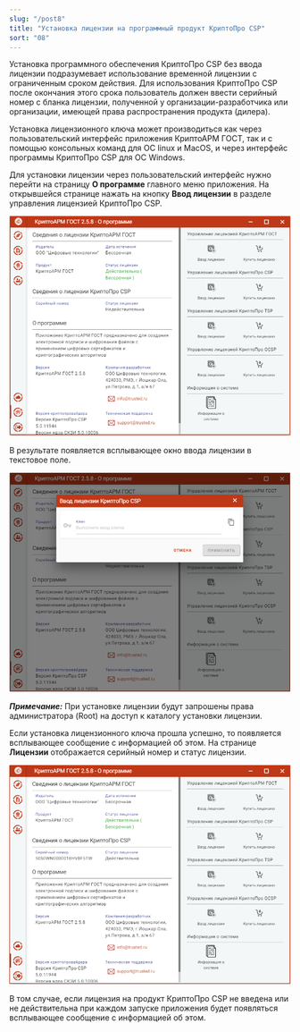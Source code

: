 ```yaml
---
slug: "/post8"
title: "Установка лицензии на программный продукт КриптоПро CSP"
sort: "08"
---
```


Установка программного обеспечения КриптоПро CSP без ввода лицензии подразумевает использование временной лицензии с ограниченным сроком действия. Для использования КриптоПро CSP после окончания этого срока пользователь должен ввести серийный номер с бланка лицензии, полученной у организации-разработчика или организации, имеющей права распространения продукта (дилера).

Установка лицензионного ключа может производиться как через пользовательский интерфейс приложения КриптоАРМ ГОСТ, так и с помощью консольных команд для ОС linux и MacOS, и через интерфейс программы КриптоПро CSP для ОС Windows. 

Для установки лицензии через пользовательский интерфейс нужно перейти на страницу **О программе** главного меню приложения. На открывшейся странице нажать на кнопку **Ввод лицензии** в разделе управления лицензией КриптоПро CSP.

![no-license.png](./images/no-license.png "Страница ввода лицензионного ключа на КриптоПРО CSP")

В результате появляется всплывающее окно ввода лицензии в текстовое поле.

![input-license-cryptopro.png](./images/input-license-cryptopro.png "Диалоговое окно ввода лицензионного ключа")

***Примечание:*** При установке лицензии будут запрошены права администратора (Root) на доступ к каталогу установки лицензии.

Если установка лицензионного ключа прошла успешно, то появляется всплывающее сообщение с информацией об этом. На странице **Лицензии** отображается серийный номер и статус лицензии.

![license-gost.png](./images/license-gost.png "Сведения о лицензии")

В том случае, если лицензия на продукт КриптоПро CSP не введена или не действительна при каждом запуске приложения будет появляться всплывающее сообщение с информацией об этом. 
